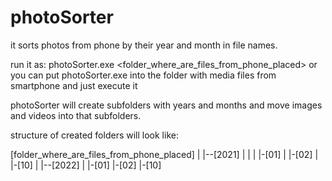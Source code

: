 # photoSorter
it sorts photos from phone by their year and month in file names.

run it as: photoSorter.exe <folder_where_are_files_from_phone_placed>
or you can put photoSorter.exe into the folder with media files from smartphone and just execute it

photoSorter will create subfolders with years and months and move images and videos into that subfolders.

structure of created folders will look like:

[folder_where_are_files_from_phone_placed]
 |
 |--[2021]
 |    |
 |    |-[01]
 |    |-[02]
 |    |-[10]
 |
 |--[2022]
      |
      |-[01]
      |-[02]
      |-[10]

